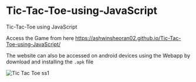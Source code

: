 # Tic-Tac-Toe-using-JavaScript
Tic-Tac-Toe using JavaScript

Access the Game from here
https://ashwinsheoran02.github.io/Tic-Tac-Toe-using-JavaScript/

The website can also be accessed on android devices using the Webapp by download and installing the ```.apk``` file

![Tic Tac Toe ss1](https://user-images.githubusercontent.com/88393756/181052995-28cdf66c-4e67-4897-a6dc-dacc488d18e6.jpg)
